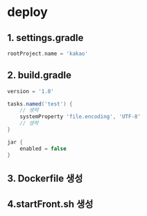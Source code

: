 # deploy

## 1. settings.gradle 
```groovy
rootProject.name = 'kakao'
```

## 2. build.gradle
```groovy
version = '1.0'

tasks.named('test') {
    // 생략
    systemProperty 'file.encoding', 'UTF-8'
    // 생략
}

jar {
	enabled = false
}
```

## 3. Dockerfile 생성

## 4.startFront.sh 생성